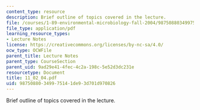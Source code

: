 ```yaml
---
content_type: resource
description: Brief outline of topics covered in the lecture.
file: /courses/1-89-environmental-microbiology-fall-2004/98750880349975141de93d701d970826_11_02_04.pdf
file_type: application/pdf
learning_resource_types:
- Lecture Notes
license: https://creativecommons.org/licenses/by-nc-sa/4.0/
ocw_type: OCWFile
parent_title: Lecture Notes
parent_type: CourseSection
parent_uid: 9ad29e41-4fec-4c2a-198c-5e52d3dc231e
resourcetype: Document
title: 11_02_04.pdf
uid: 98750880-3499-7514-1de9-3d701d970826
---
```

Brief outline of topics covered in the lecture.